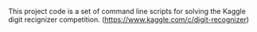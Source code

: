 This project code is a set of command line scripts for solving the Kaggle digit recignizer competition. (https://www.kaggle.com/c/digit-recognizer)